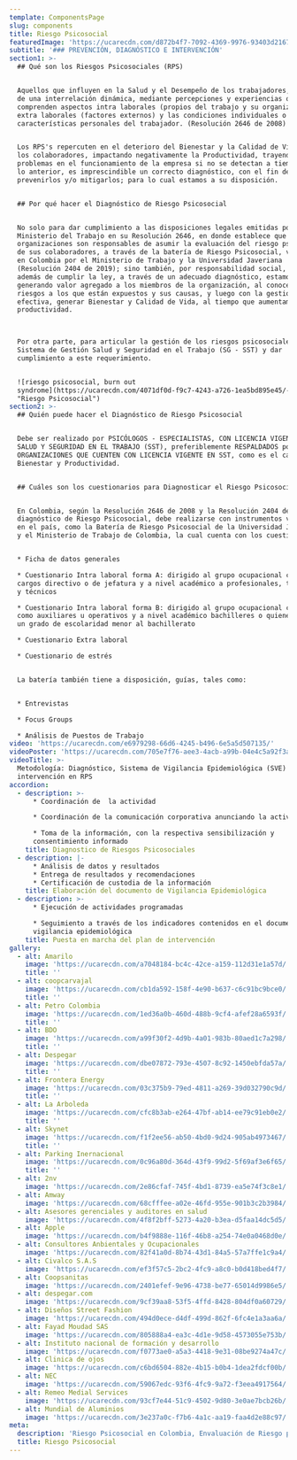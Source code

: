 ```yaml
---
template: ComponentsPage
slug: components
title: Riesgo Psicosocial
featuredImage: 'https://ucarecdn.com/d872b4f7-7092-4369-9976-93403d216706/'
subtitle: '### PREVENCIÓN, DIAGNÓSTICO E INTERVENCIÓN'
section1: >-
  ## Qué son los Riesgos Psicosociales (RPS)


  Aquellos que influyen en la Salud y el Desempeño de los trabajadores, a partir
  de una interrelación dinámica, mediante percepciones y experiencias que
  comprenden aspectos intra laborales (propios del trabajo y su organización),
  extra laborales (factores externos) y las condiciones individuales o
  características personales del trabajador. (Resolución 2646 de 2008)


  ​Los RPS's repercuten en el deterioro del Bienestar y la Calidad de Vida de
  los colaboradores, impactando negativamente la Productividad, trayendo consigo
  problemas en el funcionamiento de la empresa si no se detectan a tiempo.  Por
  lo anterior, es imprescindible un correcto diagnóstico, con el fin de
  prevenirlos y/o mitigarlos; para lo cual estamos a su disposición.​


  ## Por qué hacer el Diagnóstico de Riesgo Psicosocial


  No solo para dar cumplimiento a las disposiciones legales emitidas por el
  Ministerio del Trabajo en su Resolución 2646, en donde establece que las
  organizaciones son responsables de asumir la evaluación del riesgo psicosocial
  de sus colaboradores, a través de la batería de Riesgo Psicosocial, validada
  en Colombia por el Ministerio de Trabajo y la Universidad Javeriana
  (Resolución 2404 de 2019); sino también, por responsabilidad social, ya que
  además de cumplir la ley, a través de un adecuado diagnóstico, estamos
  generando valor agregado a los miembros de la organización, al conocer los
  riesgos a los que están expuestos y sus causas, y luego con la gestión
  efectiva, generar Bienestar y Calidad de Vida, al tiempo que aumentamos la
  productividad.

  ​

  Por otra parte, para articular la gestión de los riesgos psicosociales, con el
  Sistema de Gestión Salud y Seguridad en el Trabajo (SG - SST) y dar
  cumplimiento a este requerimiento. 


  ![riesgo psicosocial, burn out
  syndrome](https://ucarecdn.com/4071df0d-f9c7-4243-a726-1ea5bd895e45/-/crop/1394x754/6,164/-/preview/
  "Riesgo Psicosocial")
section2: >-
  ## Quién puede hacer el Diagnóstico de Riesgo Psicosocial


  ​​Debe ser realizado por PSICÓLOGOS - ESPECIALISTAS, CON LICENCIA VIGENTE EN
  SALUD Y SEGURIDAD EN EL TRABAJO (SST), preferiblemente RESPALDADOS por
  ORGANIZACIONES QUE CUENTEN CON LICENCIA VIGENTE EN SST, como es el caso de
  Bienestar y Productividad. 


  ## Cuáles son los cuestionarios para Diagnosticar el Riesgo Psicosocial


  En Colombia, según la Resolución 2646 de 2008 y la Resolución 2404 de 2019, el
  diagnóstico de Riesgo Psicosocial, debe realizarse con instrumentos validados
  en el país, como la Batería de Riesgo Psicosocial de la Universidad Javeriana
  y el Ministerio de Trabajo de Colombia, la cual cuenta con los cuestionarios: 


  * Ficha de datos generales

  * Cuestionario Intra laboral forma A: dirigido al grupo ocupacional con 
  cargos directivo o de jefatura y a nivel académico a profesionales, tecnólogos
  y técnicos

  * Cuestionario Intra laboral forma B: dirigido al grupo ocupacional con cargos
  como auxiliares u operativos y a nivel académico bachilleres o quienes tengan
  un grado de escolaridad menor al bachillerato

  * Cuestionario Extra laboral

  * Cuestionario de estrés 


  La batería también tiene a disposición, guías, tales como:


  * Entrevistas

  * Focus Groups

  * Análisis de Puestos de Trabajo
video: 'https://ucarecdn.com/e6979298-66d6-4245-b496-6e5a5d507135/'
videoPoster: 'https://ucarecdn.com/705e7f76-aee3-4acb-a99b-04e4c5a92f3a/'
videoTitle: >-
  Metodología: Diagnóstico, Sistema de Vigilancia Epidemiológica (SVE) e
  intervención en RPS
accordion:
  - description: >-
      * Coordinación de  la actividad 

      * Coordinación de la comunicación corporativa anunciando la actividad

      * Toma de la información, con la respectiva sensibilización y
      consentimiento informado
    title: Diagnostico de Riesgos Psicosociales
  - description: |-
      * Análisis de datos y resultados 
      * Entrega de resultados y recomendaciones 
      * Certificación de custodia de la información
    title: Elaboración del documento de Vigilancia Epidemiológica
  - description: >-
      * Ejecución de actividades programadas 

      * Seguimiento a través de los indicadores contenidos en el documento de
      vigilancia epidemiológica
    title: Puesta en marcha del plan de intervención
gallery:
  - alt: Amarilo
    image: 'https://ucarecdn.com/a7048184-bc4c-42ce-a159-112d31e1a57d/'
    title: ''
  - alt: coopcarvajal
    image: 'https://ucarecdn.com/cb1da592-158f-4e90-b637-c6c91bc9bce0/'
    title: ''
  - alt: Petro Colombia
    image: 'https://ucarecdn.com/1ed36a0b-460d-488b-9cf4-afef28a6593f/'
    title: ''
  - alt: BDO
    image: 'https://ucarecdn.com/a99f30f2-4d9b-4a01-983b-80aed1c7a298/'
    title: ''
  - alt: Despegar
    image: 'https://ucarecdn.com/dbe07872-793e-4507-8c92-1450ebfda57a/'
    title: ''
  - alt: Frontera Energy
    image: 'https://ucarecdn.com/03c375b9-79ed-4811-a269-39d032790c9d/'
    title: ''
  - alt: La Arboleda
    image: 'https://ucarecdn.com/cfc8b3ab-e264-47bf-ab14-ee79c91eb0e2/'
    title: ''
  - alt: Skynet
    image: 'https://ucarecdn.com/f1f2ee56-ab50-4bd0-9d24-905ab4973467/'
    title: ''
  - alt: Parking Inernacional
    image: 'https://ucarecdn.com/0c96a80d-364d-43f9-99d2-5f69af3e6f65/'
    title: ''
  - alt: 2nv
    image: 'https://ucarecdn.com/2e86cfaf-745f-4bd1-8739-ea5e74f3c8e1/'
  - alt: Amway
    image: 'https://ucarecdn.com/68cfffee-a02e-46fd-955e-901b3c2b3984/'
  - alt: Asesores gerenciales y auditores en salud
    image: 'https://ucarecdn.com/4f8f2bff-5273-4a20-b3ea-d5faa14dc5d5/'
  - alt: Apple
    image: 'https://ucarecdn.com/b4f9888e-116f-46b8-a254-74e0a0468d0e/'
  - alt: Consultores Anbientales y Ocupacionales
    image: 'https://ucarecdn.com/82f41a0d-8b74-43d1-84a5-57a7ffe1c9a4/'
  - alt: Civalco S.A.S
    image: 'https://ucarecdn.com/ef3f57c5-2bc2-4fc9-a8c0-b0d418bed4f7/'
  - alt: Coopsanitas
    image: 'https://ucarecdn.com/2401efef-9e96-4738-be77-65014d9986e5/'
  - alt: despegar.com
    image: 'https://ucarecdn.com/9cf39aa8-53f5-4ffd-8428-804df0a60729/'
  - alt: Diseños Street Fashion
    image: 'https://ucarecdn.com/494d0ece-d4df-499d-862f-6fc4e1a3aa6a/'
  - alt: Fayad Moudad SAS
    image: 'https://ucarecdn.com/805888a4-ea3c-4d1e-9d58-4573055e753b/'
  - alt: Instituto nacional de formación y desarrollo
    image: 'https://ucarecdn.com/f0773ae0-a5a3-4418-9e31-08be9274a47c/'
  - alt: Clinica de ojos
    image: 'https://ucarecdn.com/c6bd6504-882e-4b15-b0b4-1dea2fdcf00b/'
  - alt: NEC
    image: 'https://ucarecdn.com/59067edc-93f6-4fc9-9a72-f3eea4917564/'
  - alt: Remeo Medial Services
    image: 'https://ucarecdn.com/93cf7e44-51c9-4502-9d80-3e0ae7bcb26b/'
  - alt: Mundial de Aluminios
    image: 'https://ucarecdn.com/3e237a0c-f7b6-4a1c-aa19-faa4d2e88c97/'
meta:
  description: 'Riesgo Psicosocial en Colombia, Envaluación de Riesgo psicosocial'
  title: Riesgo Psicosocial
---
```


